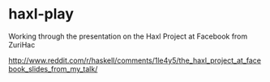 haxl-play
=========

Working through the presentation on the Haxl Project at Facebook from ZuriHac

<http://www.reddit.com/r/haskell/comments/1le4y5/the_haxl_project_at_facebook_slides_from_my_talk/>


